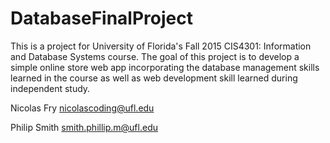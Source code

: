 # DatabaseFinalProject

This is a project for University of Florida's Fall 2015 CIS4301: Information and Database Systems course. The goal of this project is to develop a simple online store web app incorporating the database management skills learned in the course as well as web development skill learned during independent study. 

Nicolas Fry
nicolascoding@ufl.edu

Philip Smith
smith.phillip.m@ufl.edu 
